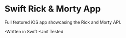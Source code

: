 # Swift Rick & Morty App

Full featured iOS app showcasing the Rick and Morty API.

-Written in Swift 
-Unit Tested